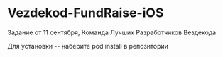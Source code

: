 # Vezdekod-FundRaise-iOS
Задание от 11 сентября, Команда Лучших Разработчиков Вездекода

Для установки -- наберите pod install в репозитории
